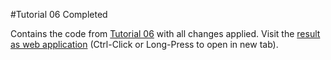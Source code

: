 #Tutorial 06 Completed

Contains the code from [Tutorial 06](../Tutorial06) with all changes applied. Visit the 
[result as web application](https://cdn.rawgit.com/griestopf/Fusee.Tutorial/xxxx/Tutorial06Completed/out/Fusee.Tutorial.Web.html) 
(Ctrl-Click or Long-Press to open in new tab).


